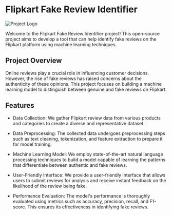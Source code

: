 Flipkart Fake Review Identifier
===============================

![Project Logo](https://chat.openai.com/link_to_logo_image)

Welcome to the Flipkart Fake Review Identifier project! This open-source project aims to develop a tool that can help identify fake reviews on the Flipkart platform using machine learning techniques.

Project Overview
----------------

Online reviews play a crucial role in influencing customer decisions. However, the rise of fake reviews has raised concerns about the authenticity of these opinions. This project focuses on building a machine learning model to distinguish between genuine and fake reviews on Flipkart.

Features
--------

-   Data Collection: We gather Flipkart review data from various products and categories to create a diverse and representative dataset.

-   Data Preprocessing: The collected data undergoes preprocessing steps such as text cleaning, tokenization, and feature extraction to prepare it for model training.

-   Machine Learning Model: We employ state-of-the-art natural language processing techniques to build a model capable of learning the patterns that differentiate between authentic and fake reviews.

-   User-Friendly Interface: We provide a user-friendly interface that allows users to submit reviews for analysis and receive instant feedback on the likelihood of the review being fake.

-   Performance Evaluation: The model's performance is thoroughly evaluated using metrics such as accuracy, precision, recall, and F1-score. This ensures its effectiveness in identifying fake reviews.  
 
